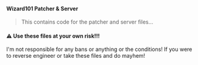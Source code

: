 #### Wizard101 Patcher & Server
> This contains code for the patcher and server files...
#### :warning: Use these files at your own risk!!!
I'm not responsible for any bans or anything or the conditions!
If you were to reverse engineer or take these files and do mayhem!

